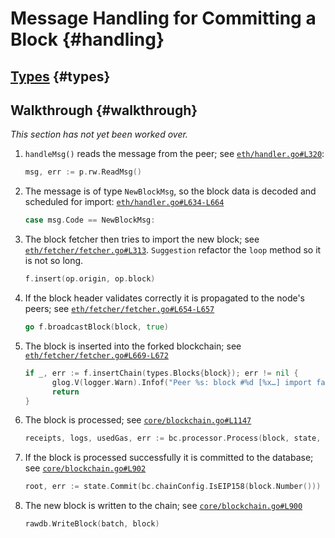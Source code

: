 # Message Handling for Committing a Block {#handling}

## [Types](handling_types.md#types) {#types}

## Walkthrough {#walkthrough}
_This section has not yet been worked over._

1. `handleMsg()` reads the message from the peer; see [`eth/handler.go#L320`](https://github.com/ethereum/go-ethereum/blob/master/eth/handler.go#L320):
    ```go 
    msg, err := p.rw.ReadMsg()
    ```

2. The message is of type `NewBlockMsg`, so the block data is decoded and scheduled for import:
[`eth/handler.go#L634-L664`](https://github.com/ethereum/go-ethereum/blob/master/eth/handler.go#L634-L664)
    ```go
    case msg.Code == NewBlockMsg:
    ```

3. The block fetcher then tries to import the new block; see
[`eth/fetcher/fetcher.go#L313`](https://github.com/ethereum/go-ethereum/blob/master/eth/fetcher/fetcher.go#L313). `Suggestion` refactor the `loop` method so it is not so long.
    ```go
    f.insert(op.origin, op.block)
    ```

4. If the block header validates correctly it is propagated to the node's peers; see [`eth/fetcher/fetcher.go#L654-L657`](https://github.com/ethereum/go-ethereum/blob/master/eth/fetcher/fetcher.go#L654-L657)
    ```go 
    go f.broadcastBlock(block, true)
    ```

5. The block is inserted into the forked blockchain; see [`eth/fetcher/fetcher.go#L669-L672`](https://github.com/ethereum/go-ethereum/blob/master/eth/fetcher/fetcher.go#L669-L672)
    ```go
    if _, err := f.insertChain(types.Blocks{block}); err != nil {
          glog.V(logger.Warn).Infof("Peer %s: block #%d [%x…] import failed: %v", peer, block.NumberU64(), hash[:4], err)
          return
    }
    ```

6. The block is processed; see [`core/blockchain.go#L1147`](https://github.com/ethereum/go-ethereum/blob/master/core/blockchain.go#L1147)
    ```go
    receipts, logs, usedGas, err := bc.processor.Process(block, state, bc.vmConfig)
    ```

7. If the block is processed successfully it is committed to the database; see [`core/blockchain.go#L902`](https://github.com/ethereum/go-ethereum/blob/master/core/blockchain.go#L902)
    ```go
    root, err := state.Commit(bc.chainConfig.IsEIP158(block.Number()))
    ```

8. The new block is written to the chain; see [`core/blockchain.go#L900`](https://github.com/ethereum/go-ethereum/blob/master/core/blockchain.go#L900)
    ```go
    rawdb.WriteBlock(batch, block)
    ```
    